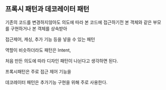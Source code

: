 ## 프록시 패턴과 데코레이터 패턴

기존의 코드를 변경하지않아도 의도에 따라 본 코드에 접근하기전 본 객체와 같은 부모를 구현하거나 본 객체를 상속받아    

접근제어, 캐싱, 추가 기능 등을 넣을 수 있는 패턴

역할이 비슷하더라도 패턴은 Intent,

처음 만든 의도에 따라 디자인 패턴이 나뉜다고 생각하면 된다.

프록시패턴은 주로 접근 제어 기능을

데코레이터 패턴은 추가기능 구현을 위해 주로 사용한다.
